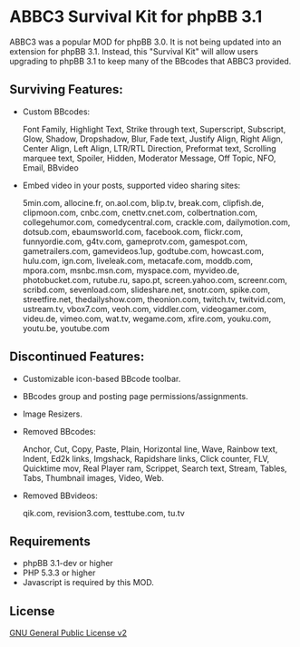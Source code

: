 # ABBC3 Survival Kit for phpBB 3.1

ABBC3 was a popular MOD for phpBB 3.0. It is not being updated into an extension for phpBB 3.1. Instead, this "Survival Kit" will allow users upgrading to phpBB 3.1 to keep many of the BBcodes that ABBC3 provided.

## Surviving Features:
* Custom BBcodes:

	Font Family, Highlight Text, Strike through text, Superscript, Subscript, Glow, Shadow, Dropshadow,
	Blur, Fade text, Justify Align, Right Align, Center Align, Left Align, LTR/RTL Direction, Preformat
	text, Scrolling marquee text, Spoiler, Hidden, Moderator Message, Off Topic, NFO, Email, BBvideo

* Embed video in your posts, supported video sharing sites:

	5min.com, allocine.fr, on.aol.com, blip.tv, break.com, clipfish.de, clipmoon.com, cnbc.com,
	cnettv.cnet.com, colbertnation.com, collegehumor.com, comedycentral.com, crackle.com, dailymotion.com,
	dotsub.com, ebaumsworld.com, facebook.com, flickr.com, funnyordie.com, g4tv.com, gameprotv.com,
	gamespot.com, gametrailers.com, gamevideos.1up, godtube.com, howcast.com, hulu.com, ign.com,
	liveleak.com, metacafe.com, moddb.com, mpora.com, msnbc.msn.com, myspace.com, myvideo.de,
	photobucket.com, rutube.ru, sapo.pt, screen.yahoo.com, screenr.com, scribd.com, sevenload.com,
	slideshare.net, snotr.com, spike.com, streetfire.net, thedailyshow.com, theonion.com, twitch.tv,
	twitvid.com, ustream.tv, vbox7.com, veoh.com, viddler.com, videogamer.com, videu.de, vimeo.com, wat.tv,
	wegame.com, xfire.com, youku.com, youtu.be, youtube.com

## Discontinued Features:
* Customizable icon-based BBcode toolbar.
* BBcodes group and posting page permissions/assignments.
* Image Resizers.
* Removed BBcodes:

	Anchor, Cut, Copy, Paste, Plain, Horizontal line, Wave, Rainbow text, Indent, Ed2k links, Imgshack,
	Rapidshare links, Click counter, FLV, Quicktime mov, Real Player ram, Scrippet, Search text, Stream,
	Tables, Tabs, Thumbnail images, Video, Web.

* Removed BBvideos:

	qik.com, revision3.com, testtube.com, tu.tv

## Requirements
* phpBB 3.1-dev or higher
* PHP 5.3.3 or higher
* Javascript is required by this MOD.

## License
[GNU General Public License v2](http://opensource.org/licenses/GPL-2.0)
